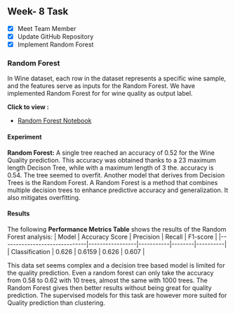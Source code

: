 ## Week- 8 Task
- [x] Meet Team Member 
- [x] Update GitHub Repository 
- [x] Implement Random Forest

### Random Forest
In Wine dataset, each row in the dataset represents a specific wine sample, and the features serve as inputs for the Random Forest. We have implemented Random Forest for for wine quality as output label.

**Click to view :**
- [Random Forest Notebook](https://github.com/dmml-heriot-watt/group-coursework-dmml_cw/blob/main/notebooks/DecisionTreeQuality.ipynb)

#### Experiment

**Random Forest:**
A single tree reached an accuracy of 0.52 for the Wine Quality prediction. This accuracy was obtained thanks to a 23 maximum length Decison Tree, while with a maximum length of 3 the. accuracy is 0.54. The tree seemed to overfit. 
Another model that derives from Decision Trees is the Random Forest. A Random Forest is a method that combines multiple decision trees to enhance predictive accuracy and generalization. It also mitigates overfitting.

#### Results

The following **Performance Metrics Table** shows the results of the Random Forest analysis:
| Model                        | Accuracy Score | Precision | Recall | F1-score |
|------------------------------|-----------------|-----------|--------|----------|
| Classification        |      0.626      |    0.6159    |   0.626  |   0.607    |

This data set seems complex and a decision tree based model is limited for the quality prediction. Even a random forest can only take the accuracy from 0.58 to 0.62 with 10 trees, almost the same with 1000 trees. The Random Forest gives then better results without being great for quality prediction. The supervised models for this task are however more suited for Quality prediction than clustering. 
